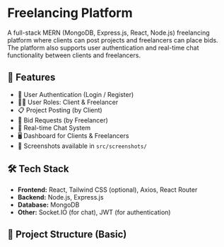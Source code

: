 # Freelancing Platform

A full-stack MERN (MongoDB, Express.js, React, Node.js) freelancing platform where clients can post projects and freelancers can place bids. The platform also supports user authentication and real-time chat functionality between clients and freelancers.

## 🚀 Features

- 🔐 User Authentication (Login / Register)
- 🧑‍💼 User Roles: Client & Freelancer
- 📋 Project Posting (by Client)
- 📝 Bid Requests (by Freelancer)
- 💬 Real-time Chat System
- 🖥️ Dashboard for Clients & Freelancers
- 📸 Screenshots available in `src/screenshots/`

## 🛠️ Tech Stack

- **Frontend:** React, Tailwind CSS (optional), Axios, React Router
- **Backend:** Node.js, Express.js
- **Database:** MongoDB
- **Other:** Socket.IO (for chat), JWT (for authentication)

## 📂 Project Structure (Basic)

